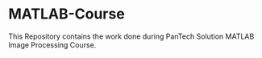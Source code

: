 # MATLAB-Course

This Repository contains the work done during PanTech Solution MATLAB Image Processing Course.

